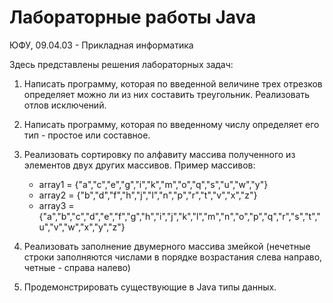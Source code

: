 # Лабораторные работы Java
ЮФУ, 09.04.03 - Прикладная информатика

Здесь представлены решения лабораторных задач:
1) Написать программу, которая по введенной величине трех отрезков определяет можно ли из них составить треугольник. Реализовать отлов исключений.
2) Написать программу, которая по введенному числу определяет его тип - простое или составное.
3) Реализовать сортировку по алфавиту массива полученного из элементов двух других массивов.
  Пример массивов:
   - array1 = {"a","c","e","g","i","k","m","o","q","s","u","w","y"}
   - array2 = {"b","d","f","h","j","l","n","p","r","t","v","x","z"}
   - array3 = {"a","b","c","d","e","f","g","h","i","j","k","l","m","n","o","p","q","r","s","t","u","v","w","x","y","z"}
   
4) Реализовать заполнение двумерного массива змейкой (нечетные строки заполняются числами в порядке возрастания слева направо, четные - справа налево)
5) Продемонстрировать существующие в Java типы данных.
